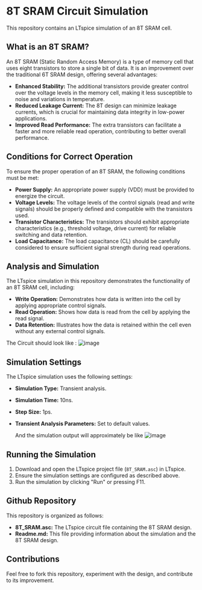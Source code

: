 # 8T SRAM Circuit Simulation 

This repository contains an LTspice simulation of an 8T SRAM cell. 

## What is an 8T SRAM?

An 8T SRAM (Static Random Access Memory) is a type of memory cell that uses eight transistors to store a single bit of data. It is an improvement over the traditional 6T SRAM design, offering several advantages: 

* **Enhanced Stability:** The additional transistors provide greater control over the voltage levels in the memory cell, making it less susceptible to noise and variations in temperature.
* **Reduced Leakage Current:** The 8T design can minimize leakage currents, which is crucial for maintaining data integrity in low-power applications.
* **Improved Read Performance:** The extra transistors can facilitate a faster and more reliable read operation, contributing to better overall performance.


## Conditions for Correct Operation 

To ensure the proper operation of an 8T SRAM, the following conditions must be met:

* **Power Supply:** An appropriate power supply (VDD) must be provided to energize the circuit.
* **Voltage Levels:** The voltage levels of the control signals (read and write signals) should be properly defined and compatible with the transistors used.
* **Transistor Characteristics:** The transistors should exhibit appropriate characteristics (e.g., threshold voltage, drive current) for reliable switching and data retention.
* **Load Capacitance:** The load capacitance (CL) should be carefully considered to ensure sufficient signal strength during read operations.


## Analysis and Simulation 

The LTspice simulation in this repository demonstrates the functionality of an 8T SRAM cell, including:

* **Write Operation:** Demonstrates how data is written into the cell by applying appropriate control signals.
* **Read Operation:** Shows how data is read from the cell by applying the read signal.
* **Data Retention:** Illustrates how the data is retained within the cell even without any external control signals.


The Circuit should look like :
![image](https://github.com/user-attachments/assets/9f0b5203-8184-4bfa-8dfe-08f1341248cd)



## Simulation Settings

The LTspice simulation uses the following settings:

* **Simulation Type:** Transient analysis.
* **Simulation Time:** 10ns.
* **Step Size:** 1ps.
* **Transient Analysis Parameters:** Set to default values.

  And the simulation output will approximately be like
![image](https://github.com/user-attachments/assets/fe25d5bc-d23a-469b-8d29-83307d768c11)

## Running the Simulation 

1. Download and open the LTspice project file (`8T_SRAM.asc`) in LTspice.
2. Ensure the simulation settings are configured as described above.
3. Run the simulation by clicking "Run" or pressing F11.

## Github Repository

This repository is organized as follows:

* **8T_SRAM.asc:** The LTspice circuit file containing the 8T SRAM design.
* **Readme.md:** This file providing information about the simulation and the 8T SRAM design.

## Contributions

Feel free to fork this repository, experiment with the design, and contribute to its improvement. 

